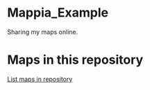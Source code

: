 
# Mappia_Example

  Sharing my maps online.

# Maps in this repository

  [List maps in repository](https://maps.csr.ufmg.br/calculator/?lang=eng&map=&queryid=152&listRepository=Repository&storeurl=https://github.com/QGISMap123/Mappia_Example/)
                